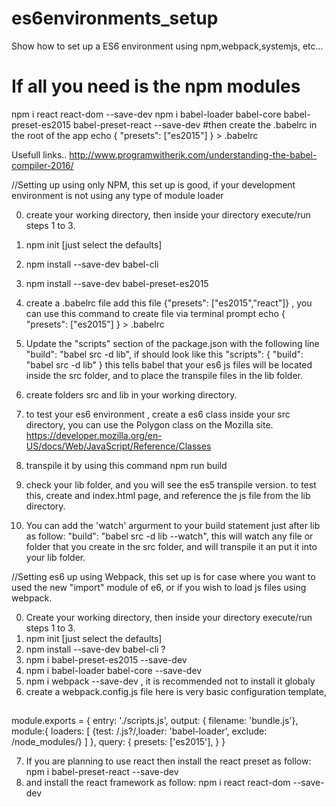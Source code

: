 # es6environments_setup
Show how to set up a ES6 environment using npm,webpack,systemjs, etc... 

# If all you need is the npm modules
npm i react react-dom --save-dev
npm i babel-loader babel-core babel-preset-es2015 babel-preset-react --save-dev
#then create the .babelrc in the root of the app
echo { "presets": ["es2015"] } > .babelrc
 

Usefull links..
http://www.programwitherik.com/understanding-the-babel-compiler-2016/

//Setting up using only NPM, this set up is good, if your development environment is not using any type of module loader

0. create your working directory, then inside your directory execute/run steps 1 to 3.
1. npm init  [just select the defaults]
2. npm install --save-dev babel-cli
3. npm install --save-dev babel-preset-es2015
4. create a .babelrc file  add this file {"presets": ["es2015","react"]} , you can use this command to create file via terminal prompt echo  { "presets": ["es2015"] } > .babelrc
5. Update the "scripts" section of the package.json with the following line 
   "build": "babel src -d lib", if should look like this 
   "scripts": {
    "build": "babel src -d lib"
  }  this tells babel that your  es6 js files will be located inside the src folder, and to place the transpile files in the lib folder.
6. create folders src and lib in your working directory.
7. to test your es6 environment , create a es6 class inside your src directory, you can use the Polygon class on the Mozilla site. https://developer.mozilla.org/en-US/docs/Web/JavaScript/Reference/Classes
8. transpile it by using this command npm run build
9. check your lib folder, and you will see the es5 transpile version.  to test this, create and index.html page, and reference the js file from the lib directory.
  
10. You can add the 'watch' argurment to your build statement just after lib as follow:  "build": "babel src -d lib --watch", this will watch any file or folder that you create in the src folder, and will transpile it an put it into your lib folder.

//Setting es6 up using Webpack, this set up is for case where you want to used the new "import" module of e6, or if you wish to load js files using webpack.


 0. Create your working directory, then inside your directory execute/run steps 1 to 3.
 1. npm init [just select the defaults]
 2. npm install --save-dev babel-cli ?
 3. npm i babel-preset-es2015 --save-dev
 4. npm i babel-loader babel-core --save-dev
 5. npm i webpack --save-dev , it is recommended not to install it globaly
 6. create a webpack.config.js file here is very basic configuration template, 
 
 ## 
 module.exports = {
    entry: './scripts.js',
    output: { filename: 'bundle.js'},
    module:{
        loaders: [
            {test: /\.js?/,loader: 'babel-loader', exclude: /node_modules/}
        ]
    },
     query: {
        presets: ['es2015'],
      }
}

 7. If you are planning to use react then install the react preset as follow: npm i babel-preset-react --save-dev
 8. and install the react framework as follow: npm i react react-dom --save-dev
 
